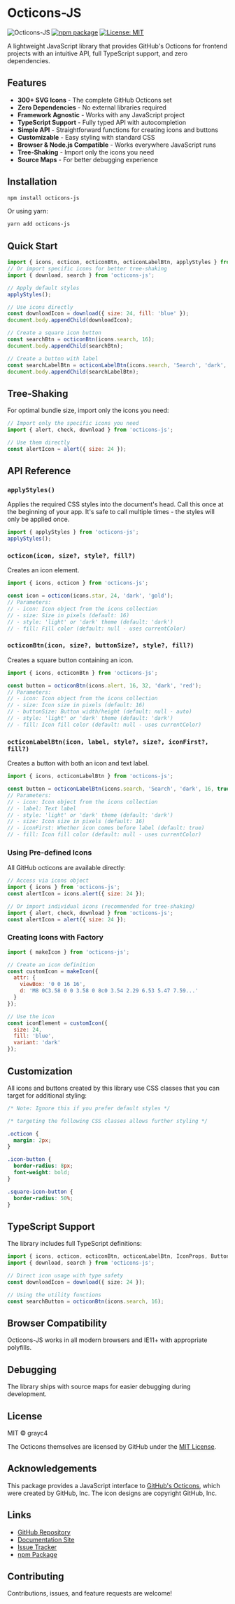 # Octicons-JS

![Octicons-JS](https://img.shields.io/badge/octicons--js-v1.4.0-blue)
[![npm package](https://img.shields.io/npm/v/octicons-js.svg)](https://www.npmjs.com/package/octicons-js)
[![License: MIT](https://img.shields.io/badge/License-MIT-yellow.svg)](https://opensource.org/licenses/MIT)

A lightweight JavaScript library that provides GitHub's Octicons for frontend projects with an intuitive API, full TypeScript support, and zero dependencies.

## Features

- **300+ SVG Icons** - The complete GitHub Octicons set
- **Zero Dependencies** - No external libraries required
- **Framework Agnostic** - Works with any JavaScript project
- **TypeScript Support** - Fully typed API with autocompletion
- **Simple API** - Straightforward functions for creating icons and buttons
- **Customizable** - Easy styling with standard CSS
- **Browser & Node.js Compatible** - Works everywhere JavaScript runs
- **Tree-Shaking** - Import only the icons you need
- **Source Maps** - For better debugging experience

## Installation

```bash
npm install octicons-js
```

Or using yarn:

```bash
yarn add octicons-js
```

## Quick Start

```javascript
import { icons, octicon, octiconBtn, octiconLabelBtn, applyStyles } from 'octicons-js';
// Or import specific icons for better tree-shaking
import { download, search } from 'octicons-js';

// Apply default styles
applyStyles();

// Use icons directly
const downloadIcon = download({ size: 24, fill: 'blue' });
document.body.appendChild(downloadIcon);

// Create a square icon button
const searchBtn = octiconBtn(icons.search, 16);
document.body.appendChild(searchBtn);

// Create a button with label
const searchLabelBtn = octiconLabelBtn(icons.search, 'Search', 'dark', 16);
document.body.appendChild(searchLabelBtn);
```

## Tree-Shaking

For optimal bundle size, import only the icons you need:

```javascript
// Import only the specific icons you need
import { alert, check, download } from 'octicons-js';

// Use them directly
const alertIcon = alert({ size: 24 });
```

## API Reference

### `applyStyles()`

Applies the required CSS styles into the document's head. Call this once at the beginning of your app. It's safe to call multiple times - the styles will only be applied once.

```javascript
import { applyStyles } from 'octicons-js';
applyStyles();
```

### `octicon(icon, size?, style?, fill?)`

Creates an icon element.

```javascript
import { icons, octicon } from 'octicons-js';

const icon = octicon(icons.star, 24, 'dark', 'gold');
// Parameters:
// - icon: Icon object from the icons collection
// - size: Size in pixels (default: 16)
// - style: 'light' or 'dark' theme (default: 'dark')
// - fill: Fill color (default: null - uses currentColor)
```

### `octiconBtn(icon, size?, buttonSize?, style?, fill?)`

Creates a square button containing an icon.

```javascript
import { icons, octiconBtn } from 'octicons-js';

const button = octiconBtn(icons.alert, 16, 32, 'dark', 'red');
// Parameters:
// - icon: Icon object from the icons collection
// - size: Icon size in pixels (default: 16)
// - buttonSize: Button width/height (default: null - auto)
// - style: 'light' or 'dark' theme (default: 'dark')
// - fill: Icon fill color (default: null - uses currentColor)
```

### `octiconLabelBtn(icon, label, style?, size?, iconFirst?, fill?)`

Creates a button with both an icon and text label.

```javascript
import { icons, octiconLabelBtn } from 'octicons-js';

const button = octiconLabelBtn(icons.search, 'Search', 'dark', 16, true, 'blue');
// Parameters:
// - icon: Icon object from the icons collection
// - label: Text label
// - style: 'light' or 'dark' theme (default: 'dark')
// - size: Icon size in pixels (default: 16)
// - iconFirst: Whether icon comes before label (default: true)
// - fill: Icon fill color (default: null - uses currentColor)
```

### Using Pre-defined Icons

All GitHub octicons are available directly:

```javascript
// Access via icons object
import { icons } from 'octicons-js';
const alertIcon = icons.alert({ size: 24 });

// Or import individual icons (recommended for tree-shaking)
import { alert, check, download } from 'octicons-js';
const alertIcon = alert({ size: 24 });
```

### Creating Icons with Factory

```javascript
import { makeIcon } from 'octicons-js';

// Create an icon definition
const customIcon = makeIcon({
  attr: {
    viewBox: '0 0 16 16',
    d: 'M8 0C3.58 0 0 3.58 0 8c0 3.54 2.29 6.53 5.47 7.59...'
  }
});

// Use the icon
const iconElement = customIcon({
  size: 24,
  fill: 'blue',
  variant: 'dark'
});
```

## Customization

All icons and buttons created by this library use CSS classes that you can target for additional styling:

```css
/* Note: Ignore this if you prefer default styles */

/* targeting the following CSS classes allows further styling */

.octicon {
  margin: 2px;
}

.icon-button {
  border-radius: 8px;
  font-weight: bold;
}

.square-icon-button {
  border-radius: 50%;
}
```

## TypeScript Support

The library includes full TypeScript definitions:

```typescript
import { icons, octicon, octiconBtn, octiconLabelBtn, IconProps, ButtonProps } from 'octicons-js';
import { download, search } from 'octicons-js';

// Direct icon usage with type safety
const downloadIcon = download({ size: 24 });

// Using the utility functions
const searchButton = octiconBtn(icons.search, 16);
```

## Browser Compatibility

Octicons-JS works in all modern browsers and IE11+ with appropriate polyfills.

## Debugging

The library ships with source maps for easier debugging during development.

## License

MIT © grayc4

The Octicons themselves are licensed by GitHub under the [MIT License](https://github.com/primer/octicons/blob/main/LICENSE).

## Acknowledgements

This package provides a JavaScript interface to [GitHub's Octicons](https://primer.style/octicons/), which were created by GitHub, Inc. The icon designs are copyright GitHub, Inc.

## Links

- [GitHub Repository](https://github.com/grayc4/octicons-js)
- [Documentation Site](https://grayc4.github.io/octicons-js/)
- [Issue Tracker](https://github.com/grayc4/octicons-js/issues)
- [npm Package](https://www.npmjs.com/package/octicons-js)

## Contributing

Contributions, issues, and feature requests are welcome!
